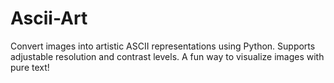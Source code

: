 # Ascii-Art
Convert images into artistic ASCII representations using Python. Supports adjustable resolution and contrast levels. A fun way to visualize images with pure text!
